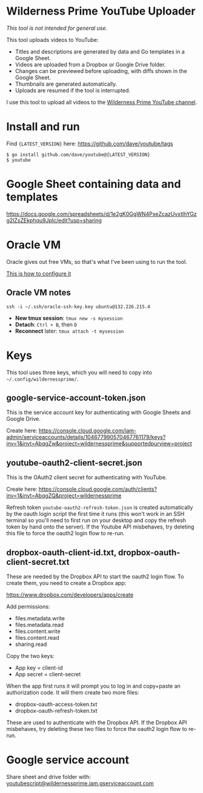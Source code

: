 # Wilderness Prime YouTube Uploader

*This tool is not intended for general use.*

This tool uploads videos to YouTube:

- Titles and descriptions are generated by data and Go templates in a Google Sheet.
- Videos are uploaded from a Dropbox or Google Drive folder.
- Changes can be previewed before uploading, with diffs shown in the Google Sheet.
- Thumbnails are generated automatically.
- Uploads are resumed if the tool is interrupted.

I use this tool to upload all videos to the [Wilderness Prime YouTube channel](https://www.youtube.com/wildernessprime).

# Install and run

Find `{LATEST_VERSION}` here: https://github.com/dave/youtube/tags

```
$ go install github.com/dave/youtube@{LATEST_VERSION}
$ youtube
```

# Google Sheet containing data and templates

https://docs.google.com/spreadsheets/d/1e2gK0GgWN4PxeZcazUvxtlhYGzg2lZsZEkphqu9Jplc/edit?usp=sharing

# Oracle VM

Oracle gives out free VMs, so that's what I've been using to run the tool. 

[This is how to configure it](oracle.md)

## Oracle VM notes

```ssh -i ~/.ssh/oracle-ssh-key.key ubuntu@132.226.215.4```

- **New tmux session**: `tmux new -s mysession`
- **Detach**: `Ctrl + B`, then `D`
- **Reconnect** later: `tmux attach -t mysession`

# Keys

This tool uses three keys, which you will need to copy into `~/.config/wildernessprime/`.

## google-service-account-token.json
This is the service account key for authenticating with Google Sheets and Google Drive.

Create here: https://console.cloud.google.com/iam-admin/serviceaccounts/details/104677990570467761179/keys?inv=1&invt=AbqgZw&project=wildernessprime&supportedpurview=project

## youtube-oauth2-client-secret.json
This is the OAuth2 client secret for authenticating with YouTube.

Create here: https://console.cloud.google.com/auth/clients?inv=1&invt=AbqgZQ&project=wildernessprime

Refresh token `youtube-oauth2-refresh-token.json` is created automatically by the oauth login script the first time it runs (this won't work in an SSH terminal so you'll need to first run on your desktop and copy the refresh token by hand onto the server). If the Youtube API misbehaves, try deleting this file to force the oauth2 login flow to re-run.

## dropbox-oauth-client-id.txt, dropbox-oauth-client-secret.txt
These are needed by the Dropbox API to start the oauth2 login flow. To create them, you need to create a Dropbox app:

https://www.dropbox.com/developers/apps/create

Add permissions:
- files.metadata.write
- files.metadata.read
- files.content.write
- files.content.read
- sharing.read

Copy the two keys:
- App key = client-id
- App secret = client-secret

When the app first runs it will prompt you to log in and copy+paste an authorization code. It will them create two more files:

- dropbox-oauth-access-token.txt
- dropbox-oauth-refresh-token.txt

These are used to authenticate with the Dropbox API. If the Dropbox API misbehaves, try deleting these two files to force the oauth2 login flow to re-run.

# Google service account

Share sheet and drive folder with: youtubescript@wildernessprime.iam.gserviceaccount.com
